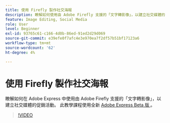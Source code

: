 ```yaml
---
title: 使用 Firefly 製作社交海報
description: 瞭解如何使用由 Adobe Firefly 支援的「文字轉影像」，以建立社交媒體的促銷活動
feature: Image Editing, Social Media
role: User
level: Beginner
exl-id: 93765c61-c166-4d0b-86ed-91ed2d29d069
source-git-commit: e39efe0f7afc4e3e970ea7f2df57b51bf17123a6
workflow-type: tm+mt
source-wordcount: '62'
ht-degree: 4%

---
```


# 使用 Firefly 製作社交海報

瞭解如何在 Adobe Express 中使用由 Adobe Firefly 支援的「文字轉影像」，以建立社交媒體的促銷活動。 此教學課程使用全新 [ Adobe Express Beta 版 ](https://www.adobe.com/express/) 。

>[!VIDEO](https://video.tv.adobe.com/v/3420533?quality=12&learn=on&hidetitle=true)
